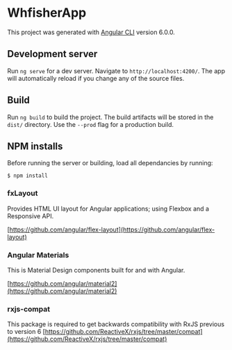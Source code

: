 # WhfisherApp

This project was generated with [Angular CLI](https://github.com/angular/angular-cli) version 6.0.0.

## Development server

Run `ng serve` for a dev server. Navigate to `http://localhost:4200/`. The app will automatically reload if you change any of the source files.

## Build

Run `ng build` to build the project. The build artifacts will be stored in the `dist/` directory. Use the `--prod` flag for a production build.

## NPM installs
Before running the server or building, load all dependancies by running:

```$ npm install ```

### fxLayout
Provides HTML UI layout for Angular applications; using Flexbox and a Responsive API.

[https://github.com/angular/flex-layout](https://github.com/angular/flex-layout)
### Angular Materials
This is Material Design components built for and with Angular.

[https://github.com/angular/material2](https://github.com/angular/material2)
### rxjs-compat
This package is required to get backwards compatibility with RxJS previous to version 6
[https://github.com/ReactiveX/rxjs/tree/master/compat](https://github.com/ReactiveX/rxjs/tree/master/compat)





